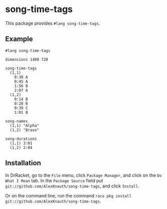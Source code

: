 # song-time-tags

This package provides `#lang song-time-tags`.

## Example

```racket
#lang song-time-tags

dimensions 1400 720

song-time-tags
  (1,1)
    0:30 A
    0:45 A
    1:56 B
    2:07 A
  (1,2)
    0:14 B
    0:28 B
    0:39 C
    1:01 B

song-names
  (1,1) "Alpha"
  (1,2) "Bravo"

song-durations
  (1,1) 3:01
  (1,2) 2:04
```

## Installation

In DrRacket, go to the `File` menu, click `Package Manager`, and click on the `Do What I Mean` tab. In the `Package Source` field put `git://github.com/AlexKnauth/song-time-tags`, and click `Install`.

Or on the command line, run the command `raco pkg install git://github.com/AlexKnauth/song-time-tags`.

